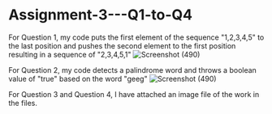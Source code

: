 # Assignment-3---Q1-to-Q4
For Question 1,
my code puts the first element of the sequence "1,2,3,4,5" to the last position and pushes the second element to the first position resulting in a sequence of "2,3,4,5,1"
![Screenshot (490)](https://user-images.githubusercontent.com/114272219/205530435-132fa641-9eef-498e-946f-e18ca1ac1985.png)

For Question 2,
my code detects a palindrome word and throws a boolean value of "true" based on the word "geeg"
![Screenshot (490)](https://user-images.githubusercontent.com/114272219/205530583-3aa553b4-74b2-4154-9058-17df91a99102.png)

For Question 3 and Question 4,
I have attached an image file of the work in the files. 
